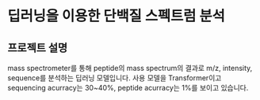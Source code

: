 # 딥러닝을 이용한 단백질 스펙트럼 분석

## 프로젝트 설명

mass spectrometer를 통해 peptide의 mass spectrum의 결과로 m/z, intensity, sequence를 분석하는 딥러닝 모델입니다.
사용 모델을 Transformer이고 sequencing acurracy는 30~40%, peptide acurracy는 1%를 보이고 있습니다.
